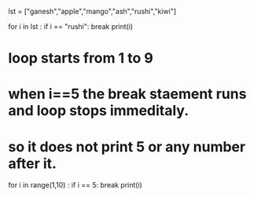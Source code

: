 
lst = ["ganesh","apple","mango","ash","rushi","kiwi"]

for i in lst :
    if i == "rushi":
        break
    print(i)


# loop starts from 1 to 9
# when i==5 the break staement runs and loop stops immeditaly.
# so it does not print 5 or any number after it.
for i in range(1,10) :
    if i == 5:
        break
    print(i)